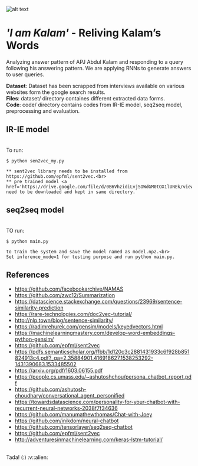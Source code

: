 <!---Readme for @ https://github.com/shrebox/I-am-Kalam--->

![alt text](https://github.com/shrebox/Personified-Chatbot-I-am-Kalam/blob/master/Poster-1.jpg)

# *'I am Kalam'* - Reliving Kalam’s Words

Analyzing answer pattern of APJ Abdul Kalam and responding to a query following his answering pattern. We are applying RNNs to generate answers to user queries. 

**Dataset**: Dataset has been scrapped from interviews available on various websites form the google search results.<br/>
**Files**: dataset/ directory containes different extracted data forms.<br/>
**Code**: code/ directory contains codes from IR-IE model, seq2seq model, preprocessing and evaluation.

<h2>IR-IE model</h2> <br>
	To run: 

	$ python sen2vec_my.py

	** sent2vec library needs to be installed from https://github.com/epfml/sent2vec.<br>
	** pre trained model <a href='https://drive.google.com/file/d/0B6VhzidiLvjSOWdGM0tOX1lUNEk/view'>torontobooks_unigrams.bin</a> need to be downloaded and kept in same directory.

<h2>seq2seq model</h2> <br>
	TO run: 

	$ python main.py 
	
	to train the system and save the model named as model.npz.<br>
	Set inference_mode=1 for testing purpose and run python main.py.

## References
- https://github.com/facebookarchive/NAMAS <br />
- https://github.com/zwc12/Summarization <br />
- https://datascience.stackexchange.com/questions/23969/sentence-similarity-prediction <br />
- https://rare-technologies.com/doc2vec-tutorial/ <br />
- http://nlp.town/blog/sentence-similarity/ <br />
- https://radimrehurek.com/gensim/models/keyedvectors.html <br />
- https://machinelearningmastery.com/develop-word-embeddings-python-gensim/ <br />
- https://github.com/epfml/sent2vec <br />
- https://pdfs.semanticscholar.org/ffbb/1d120c3c2881431933c6f928b851824913c4.pdf?_ga=2.35884901.416918627.1538253292-1431390683.1533485502<br />
- https://arxiv.org/pdf/1603.06155.pdf <br />
- https://people.cs.umass.edu/~ashutoshchou/persona_chatbot_report.pdf <br />
- https://github.com/ashutosh-choudhary/conversational_agent_personified<br />
- https://towardsdatascience.com/personality-for-your-chatbot-with-recurrent-neural-networks-2038f7f34636<br />
- https://github.com/manumathewthomas/Chat-with-Joey<br />
- https://github.com/inikdom/neural-chatbot<br />
- https://github.com/tensorlayer/seq2seq-chatbot <br>
- https://github.com/epfml/sent2vec
- http://adventuresinmachinelearning.com/keras-lstm-tutorial/

<br />
Tada! (:) :v::alien:
